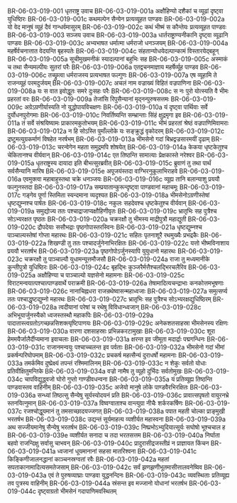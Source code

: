 BR-06-03-019-001	धृतराष्ट्र उवाच
BR-06-03-019-001a	अक्षौहिण्यो दशैकां च व्यूढां दृष्ट्वा युधिष्ठिरः
BR-06-03-019-001c	कथमल्पेन सैन्येन प्रत्यव्यूहत पाण्डवः
BR-06-03-019-002a	यो वेद मानुषं व्यूहं दैवं गान्धर्वमासुरम्
BR-06-03-019-002c	कथं भीष्मं स कौन्तेयः प्रत्यव्यूहत पाण्डवः
BR-06-03-019-003	सञ्जय उवाच
BR-06-03-019-003a	धार्तराष्ट्राण्यनीकानि दृष्ट्वा व्यूढानि पाण्डवः
BR-06-03-019-003c	अभ्यभाषत धर्मात्मा धर्मराजो धनञ्जयम्
BR-06-03-019-004a	महर्षेर्वचनात्तात वेदयन्ति बृहस्पतेः
BR-06-03-019-004c	संहतान्योधयेदल्पान्कामं विस्तारयेद्बहून्
BR-06-03-019-005a	सूचीमुखमनीकं स्यादल्पानां बहुभिः सह
BR-06-03-019-005c	अस्माकं च तथा सैन्यमल्पीयः सुतरां परैः
BR-06-03-019-006a	एतद्वचनमाज्ञाय महर्षेर्व्यूह पाण्डव
BR-06-03-019-006c	तच्छ्रुत्वा धर्मराजस्य प्रत्यभाषत फल्गुणः
BR-06-03-019-007a	एष व्यूहामि ते राजन्व्यूहं परमदुर्जयम्
BR-06-03-019-007c	अचलं नाम वज्राख्यं विहितं वज्रपाणिना
BR-06-03-019-008a	यः स वात इवोद्धूतः समरे दुःसहः परैः
BR-06-03-019-008c	स नः पुरो योत्स्यति वै भीमः प्रहरतां वरः
BR-06-03-019-009a	तेजांसि रिपुसैन्यानां मृद्नन्पुरुषसत्तमः
BR-06-03-019-009c	अग्रेऽग्रणीर्यास्यति नो युद्धोपायविचक्षणः
BR-06-03-019-010a	यं दृष्ट्वा पार्थिवाः सर्वे दुर्योधनपुरोगमाः
BR-06-03-019-010c	निवर्तिष्यन्ति सम्भ्रान्ताः सिंहं क्षुद्रमृगा इव
BR-06-03-019-011a	तं सर्वे संश्रयिष्यामः प्राकारमकुतोभयम्
BR-06-03-019-011c	भीमं प्रहरतां श्रेष्ठं वज्रपाणिमिवामराः
BR-06-03-019-012a	न हि सोऽस्ति पुमाँल्लोके यः सङ्क्रुद्धं वृकोदरम्
BR-06-03-019-012c	द्रष्टुमत्युग्रकर्माणं विषहेत नरर्षभम्
BR-06-03-019-013a	भीमसेनो गदां बिभ्रद्वज्रसारमयीं दृढाम्
BR-06-03-019-013c	चरन्वेगेन महता समुद्रमपि शोषयेत्
BR-06-03-019-014a	केकया धृष्टकेतुश्च चेकितानश्च वीर्यवान्
BR-06-03-019-014c	एत तिष्ठन्ति सामात्याः प्रेक्षकास्ते नरेश्वर
BR-06-03-019-015a	धृतराष्ट्रस्य दायादा इति बीभत्सुरब्रवीत्
BR-06-03-019-015c	ब्रुवाणं तु तथा पार्थं सर्वसैन्यानि मारिष
BR-06-03-019-015e	अपूजयंस्तदा वाग्भिरनुकूलाभिराहवे
BR-06-03-019-016a	एवमुक्त्वा महाबाहुस्तथा चक्रे धनञ्जयः
BR-06-03-019-016c	व्यूह्य तानि बलान्याशु प्रययौ फल्गुनस्तदा
BR-06-03-019-017a	सम्प्रयातान्कुरून्दृष्ट्वा पाण्डवानां महाचमूः
BR-06-03-019-017c	गङ्गेव पूर्णा स्तिमिता स्यन्दमाना व्यदृश्यत
BR-06-03-019-018a	भीमसेनोऽग्रणीस्तेषां धृष्टद्युम्नश्च पार्षतः
BR-06-03-019-018c	नकुलः सहदेवश्च धृष्टकेतुश्च वीर्यवान्
BR-06-03-019-019a	समुद्योज्य ततः पश्चाद्राजाप्यक्षौहिणीवृतः
BR-06-03-019-019c	भ्रातृभिः सह पुत्रैश्च सोऽभ्यरक्षत पृष्ठतः
BR-06-03-019-020a	चक्ररक्षौ तु भीमस्य माद्रीपुत्रौ महाद्युती
BR-06-03-019-020c	द्रौपदेयाः ससौभद्राः पृष्ठगोपास्तरस्विनः
BR-06-03-019-021a	धृष्टद्युम्नश्च पाञ्चाल्यस्तेषां गोप्ता महारथः
BR-06-03-019-021c	सहितः पृतनाशूरै रथमुख्यैः प्रभद्रकैः
BR-06-03-019-022a	शिखण्डी तु ततः पश्चादर्जुनेनाभिरक्षितः
BR-06-03-019-022c	यत्तो भीष्मविनाशाय प्रययौ भरतर्षभ
BR-06-03-019-023a	पृष्ठगोपोऽर्जुनस्यापि युयुधानो महारथः
BR-06-03-019-023c	चक्ररक्षौ तु पाञ्चाल्यौ युधामन्यूत्तमौजसौ
BR-06-03-019-024a	राजा तु मध्यमानीके कुन्तीपुत्रो युधिष्ठिरः
BR-06-03-019-024c	बृहद्भिः कुञ्जरैर्मत्तैश्चलद्भिरचलैरिव
BR-06-03-019-025a	अक्षौहिण्या च पाञ्चाल्यो यज्ञसेनो महामनाः
BR-06-03-019-025c	विराटमन्वयात्पश्चात्पाण्डवार्थे पराक्रमी
BR-06-03-019-026a	तेषामादित्यचन्द्राभाः कनकोत्तमभूषणाः
BR-06-03-019-026c	नानाचिह्नधरा राजन्रथेष्वासन्महाध्वजाः
BR-06-03-019-027a	समुत्सर्प्य ततः पश्चाद्धृष्टद्युम्नो महारथः
BR-06-03-019-027c	भ्रातृभिः सह पुत्रैश्च सोऽभ्यरक्षद्युधिष्ठिरम्
BR-06-03-019-028a	त्वदीयानां परेषां च रथेषु विविधान्ध्वजान्
BR-06-03-019-028c	अभिभूयार्जुनस्यैको ध्वजस्तस्थौ महाकपिः
BR-06-03-019-029a	पादातास्त्वग्रतोऽगच्छन्नसिशक्त्यृष्टिपाणयः
BR-06-03-019-029c	अनेकशतसाहस्रा भीमसेनस्य रक्षिणः
BR-06-03-019-030a	वारणा दशसाहस्राः प्रभिन्नकरटामुखाः
BR-06-03-019-030c	शूरा हेममयैर्जालैर्दीप्यमाना इवाचलाः
BR-06-03-019-031a	क्षरन्त इव जीमूता मदार्द्राः पद्मगन्धिनः
BR-06-03-019-031c	राजानमन्वयुः पश्चाच्चलन्त इव पर्वताः
BR-06-03-019-032a	भीमसेनो गदां भीमां प्रकर्षन्परिघोपमाम्
BR-06-03-019-032c	प्रचकर्ष महत्सैन्यं दुराधर्षो महामनाः
BR-06-03-019-033a	तमर्कमिव दुष्प्रेक्ष्यं तपन्तं रश्मिमालिनम्
BR-06-03-019-033c	न शेकुः सर्वतो योधाः प्रतिवीक्षितुमन्तिके
BR-06-03-019-034a	वज्रो नामैष तु व्यूहो दुर्भिदः सर्वतोमुखः
BR-06-03-019-034c	चापविद्युद्ध्वजो घोरो गुप्तो गाण्डीवधन्वना
BR-06-03-019-035a	यं प्रतिव्यूह्य तिष्ठन्ति पाण्डवास्तव वाहिनीम्
BR-06-03-019-035c	अजेयो मानुषे लोके पाण्डवैरभिरक्षितः
BR-06-03-019-036a	सन्ध्यां तिष्ठत्सु सैन्येषु सूर्यस्योदयनं प्रति
BR-06-03-019-036c	प्रावात्सपृषतो वायुरनभ्रे स्तनयित्नुमान्
BR-06-03-019-037a	विष्वग्वाताश्च वान्त्युग्रा नीचैः शर्करकर्षिणः
BR-06-03-019-037c	रजश्चोद्धूयमानं तु तमसाच्छादयज्जगत्
BR-06-03-019-038a	पपात महती चोल्का प्राङ्मुखी भरतर्षभ
BR-06-03-019-038c	उद्यन्तं सूर्यमाहत्य व्यशीर्यत महास्वना
BR-06-03-019-039a	अथ सज्जीयमानेषु सैन्येषु भरतर्षभ
BR-06-03-019-039c	निष्प्रभोऽभ्युदियात्सूर्यः सघोषो भूश्चचाल ह
BR-06-03-019-039e	व्यशीर्यत सनादा च तदा भरतसत्तम
BR-06-03-019-040a	निर्घाता बहवो राजन्दिक्षु सर्वासु चाभवन्
BR-06-03-019-040c	प्रादुरासीद्रजस्तीव्रं न प्राज्ञायत किंचन
BR-06-03-019-041a	ध्वजानां धूयमानानां सहसा मातरिश्वना
BR-06-03-019-041c	किङ्किणीजालनद्धानां काञ्चनस्रग्वतां रवैः
BR-06-03-019-042a	महतां सपताकानामादित्यसमतेजसाम्
BR-06-03-019-042c	सर्वं झणझणीभूतमासीत्तालवनेष्विव
BR-06-03-019-043a	एवं ते पुरुषव्याघ्राः पाण्डवा युद्धनन्दिनः
BR-06-03-019-043c	व्यवस्थिताः प्रतिव्यूह्य तव पुत्रस्य वाहिनीम्
BR-06-03-019-044a	स्रंसन्त इव मज्जानो योधानां भरतर्षभ
BR-06-03-019-044c	दृष्ट्वाग्रतो भीमसेनं गदापाणिमवस्थितम्
